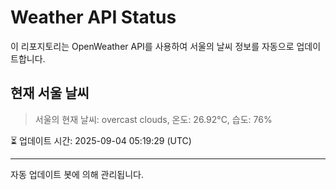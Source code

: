 
# Weather API Status

이 리포지토리는 OpenWeather API를 사용하여 서울의 날씨 정보를 자동으로 업데이트합니다.

## 현재 서울 날씨
> 서울의 현재 날씨: overcast clouds, 온도: 26.92°C, 습도: 76%

⏳ 업데이트 시간: 2025-09-04 05:19:29 (UTC)

---
자동 업데이트 봇에 의해 관리됩니다.
